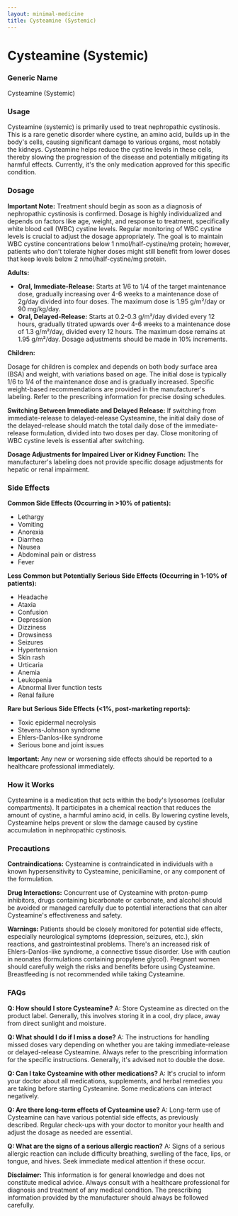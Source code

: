 ```yaml
---
layout: minimal-medicine
title: Cysteamine (Systemic)
---
```


# Cysteamine (Systemic)
### Generic Name
Cysteamine (Systemic)

### Usage
Cysteamine (systemic) is primarily used to treat nephropathic cystinosis.  This is a rare genetic disorder where cystine, an amino acid, builds up in the body's cells, causing significant damage to various organs, most notably the kidneys.  Cysteamine helps reduce the cystine levels in these cells, thereby slowing the progression of the disease and potentially mitigating its harmful effects.  Currently, it's the only medication approved for this specific condition.

### Dosage

**Important Note:** Treatment should begin as soon as a diagnosis of nephropathic cystinosis is confirmed.  Dosage is highly individualized and depends on factors like age, weight, and response to treatment, specifically white blood cell (WBC) cystine levels.  Regular monitoring of WBC cystine levels is crucial to adjust the dosage appropriately.  The goal is to maintain WBC cystine concentrations below 1 nmol/half-cystine/mg protein; however, patients who don't tolerate higher doses might still benefit from lower doses that keep levels below 2 nmol/half-cystine/mg protein.

**Adults:**

* **Oral, Immediate-Release:**  Starts at 1/6 to 1/4 of the target maintenance dose, gradually increasing over 4-6 weeks to a maintenance dose of 2g/day divided into four doses. The maximum dose is 1.95 g/m²/day or 90 mg/kg/day.
* **Oral, Delayed-Release:** Starts at 0.2-0.3 g/m²/day divided every 12 hours, gradually titrated upwards over 4-6 weeks to a maintenance dose of 1.3 g/m²/day, divided every 12 hours.  The maximum dose remains at 1.95 g/m²/day.  Dosage adjustments should be made in 10% increments.

**Children:**

Dosage for children is complex and depends on both body surface area (BSA) and weight, with variations based on age.  The initial dose is typically 1/6 to 1/4 of the maintenance dose and is gradually increased. Specific weight-based recommendations are provided in the manufacturer's labeling.  Refer to the prescribing information for precise dosing schedules.

**Switching Between Immediate and Delayed Release:** If switching from immediate-release to delayed-release Cysteamine, the initial daily dose of the delayed-release should match the total daily dose of the immediate-release formulation, divided into two doses per day.  Close monitoring of WBC cystine levels is essential after switching.

**Dosage Adjustments for Impaired Liver or Kidney Function:**  The manufacturer's labeling does not provide specific dosage adjustments for hepatic or renal impairment.

### Side Effects

**Common Side Effects (Occurring in >10% of patients):**

* Lethargy
* Vomiting
* Anorexia
* Diarrhea
* Nausea
* Abdominal pain or distress
* Fever

**Less Common but Potentially Serious Side Effects (Occurring in 1-10% of patients):**

* Headache
* Ataxia
* Confusion
* Depression
* Dizziness
* Drowsiness
* Seizures
* Hypertension
* Skin rash
* Urticaria
* Anemia
* Leukopenia
* Abnormal liver function tests
* Renal failure


**Rare but Serious Side Effects (<1%, post-marketing reports):**

* Toxic epidermal necrolysis
* Stevens-Johnson syndrome
* Ehlers-Danlos-like syndrome
* Serious bone and joint issues

**Important:** Any new or worsening side effects should be reported to a healthcare professional immediately.


### How it Works

Cysteamine is a medication that acts within the body's lysosomes (cellular compartments). It participates in a chemical reaction that reduces the amount of cystine, a harmful amino acid, in cells.  By lowering cystine levels, Cysteamine helps prevent or slow the damage caused by cystine accumulation in nephropathic cystinosis.

### Precautions

**Contraindications:** Cysteamine is contraindicated in individuals with a known hypersensitivity to Cysteamine, penicillamine, or any component of the formulation.

**Drug Interactions:** Concurrent use of Cysteamine with proton-pump inhibitors, drugs containing bicarbonate or carbonate, and alcohol should be avoided or managed carefully due to potential interactions that can alter Cysteamine's effectiveness and safety.

**Warnings:**  Patients should be closely monitored for potential side effects, especially neurological symptoms (depression, seizures, etc.), skin reactions, and gastrointestinal problems.  There's an increased risk of Ehlers-Danlos-like syndrome, a connective tissue disorder.  Use with caution in neonates (formulations containing propylene glycol).  Pregnant women should carefully weigh the risks and benefits before using Cysteamine. Breastfeeding is not recommended while taking Cysteamine.


### FAQs

**Q: How should I store Cysteamine?** A:  Store Cysteamine as directed on the product label. Generally, this involves storing it in a cool, dry place, away from direct sunlight and moisture.

**Q: What should I do if I miss a dose?** A: The instructions for handling missed doses vary depending on whether you are taking immediate-release or delayed-release Cysteamine.  Always refer to the prescribing information for the specific instructions.  Generally, it's advised not to double the dose.

**Q: Can I take Cysteamine with other medications?** A:  It's crucial to inform your doctor about all medications, supplements, and herbal remedies you are taking before starting Cysteamine.  Some medications can interact negatively.

**Q: Are there long-term effects of Cysteamine use?** A:  Long-term use of Cysteamine can have various potential side effects, as previously described. Regular check-ups with your doctor to monitor your health and adjust the dosage as needed are essential.

**Q:  What are the signs of a serious allergic reaction?** A: Signs of a serious allergic reaction can include difficulty breathing, swelling of the face, lips, or tongue, and hives.  Seek immediate medical attention if these occur.

**Disclaimer:** This information is for general knowledge and does not constitute medical advice. Always consult with a healthcare professional for diagnosis and treatment of any medical condition.  The prescribing information provided by the manufacturer should always be followed carefully.
